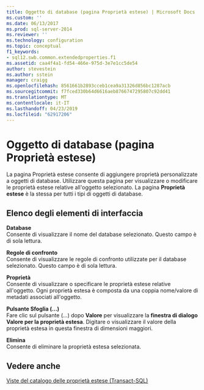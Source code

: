 ```yaml
---
title: Oggetto di database (pagina Proprietà estese) | Microsoft Docs
ms.custom: ''
ms.date: 06/13/2017
ms.prod: sql-server-2014
ms.reviewer: ''
ms.technology: configuration
ms.topic: conceptual
f1_keywords:
- sql12.swb.common.extendedproperties.f1
ms.assetid: caa4f4a1-fd54-466e-975d-3e7e1cc5de54
author: stevestein
ms.author: sstein
manager: craigg
ms.openlocfilehash: 8561661b2893cceb1cea9a31326d856bc1287acb
ms.sourcegitcommit: f7fced330b64d6616aeb8766747295807c92dd41
ms.translationtype: MT
ms.contentlocale: it-IT
ms.lasthandoff: 04/23/2019
ms.locfileid: "62917206"
---
```

# <a name="database-object-extended-properties-page"></a>Oggetto di database (pagina Proprietà estese)
  La pagina Proprietà estese consente di aggiungere proprietà personalizzate a oggetti di database. Utilizzare questa pagina per visualizzare o modificare le proprietà estese relative all'oggetto selezionato. La pagina **Proprietà estese** è la stessa per tutti i tipi di oggetti di database.  
  
## <a name="uielement-list"></a>Elenco degli elementi di interfaccia  
 **Database**  
 Consente di visualizzare il nome del database selezionato. Questo campo è di sola lettura.  
  
 **Regole di confronto**  
 Consente di visualizzare le regole di confronto utilizzate per il database selezionato. Questo campo è di sola lettura.  
  
 **Proprietà**  
 Consente di visualizzare o specificare le proprietà estese relative all'oggetto. Ogni proprietà estesa è composta da una coppia nome/valore di metadati associati all'oggetto.  
  
 **Pulsante Sfoglia (...)**  
 Fare clic sul pulsante (...) dopo **Valore** per visualizzare la **finestra di dialogo Valore per la proprietà estesa**. Digitare o visualizzare il valore della proprietà estesa in questa finestra di dimensioni maggiori.  
  
 **Elimina**  
 Consente di eliminare la proprietà estesa selezionata.  
  
## <a name="see-also"></a>Vedere anche  
 [Viste del catalogo delle proprietà estese &#40;Transact-SQL&#41;](/sql/relational-databases/system-catalog-views/extended-properties-catalog-views-sys-extended-properties)  
  
  
